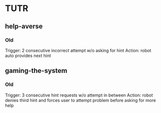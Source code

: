 # TUTR

## help-averse
### Old 
Trigger: 2 consecutive incorrect attempt w/o asking for hint
Action: robot auto provides next hint

## gaming-the-system
### Old
Trigger: 3 consecutive hint requests w/o attempt in between
Action: robot denies third hint and forces user to attempt problem before asking for more help


